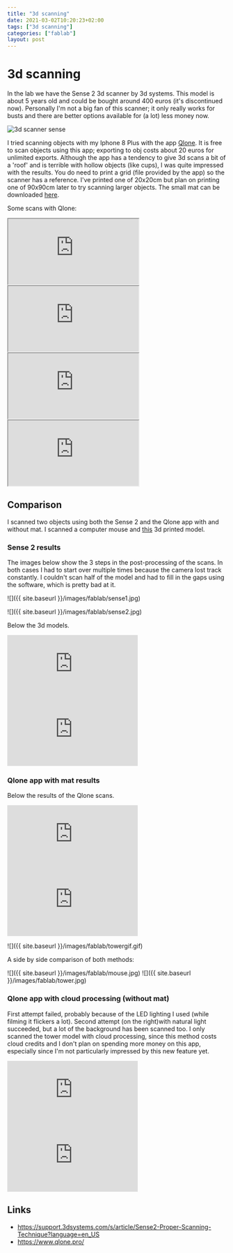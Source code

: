 ```yaml
---
title: "3d scanning"
date: 2021-03-02T10:20:23+02:00
tags: ["3d scanning"]
categories: ["fablab"]
layout: post
---
```


# 3d scanning
In the lab we have the Sense 2 3d scanner by 3d systems. This model is about 5 years old and could be bought around 400 euros (it's discontinued now). Personally I'm not a big fan of this scanner; it only really works for busts and there are better options available for (a lot) less money now. 

![3d scanner sense](https://external-content.duckduckgo.com/iu/?u=http%3A%2F%2F3dscanexpert.com%2Fwp-content%2Fuploads%2Fsense_2_3d_scanner_review_front-1024x507.jpg&f=1&nofb=1)

I tried scanning objects with my Iphone 8 Plus with the app [Qlone](https://www.qlone.pro/). It is free to scan objects using this app; exporting to obj costs about 20 euros for unlimited exports. Although the app has a tendency to give 3d scans a bit of a 'roof' and is terrible with hollow objects (like cups), I was quite impressed with the results. You do need to print a grid (file provided by the app) so the scanner has a reference. I've printed one of 20x20cm but plan on printing one of 90x90cm later to try scanning larger objects. The small mat can be downloaded [here](https://www.qlone.pro/_files/ugd/0dc13a_3427b99878b3407d94e6ca136bff2fa9.pdf).

Some scans with Qlone:

<div class="sketchfab-embed-wrapper">
    <iframe title="Pikachu lego" src="https://sketchfab.com/models/166653e7b62a4d0fb3b3c0ef57d94327/embed">
    </iframe>
</div>

<div class="sketchfab-embed-wrapper">
    <iframe title="Onion" src="https://sketchfab.com/models/449e7735c8c847d4aedb4c58f4c532f2/embed">
    </iframe>
</div>

<div class="sketchfab-embed-wrapper">
    <iframe title="Stanley disposable knife" src="https://sketchfab.com/models/e94673846a0e428597ed723f598e1613/embed">
    </iframe>
</div>

<div class="sketchfab-embed-wrapper">
    <iframe title="Coffee cup (failed)" src="https://sketchfab.com/models/d12a452a43044558a12adc0a9ffc02d7/embed">
    </iframe>
</div>

## Comparison 
I scanned two objects using both the Sense 2 and the Qlone app with and without mat. I scanned a computer mouse and [this](https://www.thingiverse.com/thing:2064029) 3d printed model.

### Sense 2 results
The images below show the 3 steps in the post-processing of the scans. In both cases I had to start over multiple times because the camera lost track constantly. I couldn't scan half of the model and had to fill in the gaps using the software, which is pretty bad at it.

![]({{ site.baseurl }}/images/fablab/sense1.jpg)

![]({{ site.baseurl }}/images/fablab/sense2.jpg)

Below the 3d models.

<div markdown="1" class="row-2--divs">
<div class="sketchfab-embed-wrapper"> <iframe title="Wireless mouse scanned with Sense 2" frameborder="0" allowfullscreen mozallowfullscreen="true" webkitallowfullscreen="true" allow="autoplay; fullscreen; xr-spatial-tracking" xr-spatial-tracking execution-while-out-of-viewport execution-while-not-rendered web-share src="https://sketchfab.com/models/fa2766ca5e2843838b2f9fc32fe9e447/embed?dnt=1"> </iframe> </div>
<div class="sketchfab-embed-wrapper"> <iframe title="3D printed tower scanned with Sense 2" frameborder="0" allowfullscreen mozallowfullscreen="true" webkitallowfullscreen="true" allow="autoplay; fullscreen; xr-spatial-tracking" xr-spatial-tracking execution-while-out-of-viewport execution-while-not-rendered web-share src="https://sketchfab.com/models/1bef9e5d6e7b4cf7bafab51a146f2123/embed?dnt=1"> </iframe> </div>
</div>

### Qlone app with mat results
Below the results of the Qlone scans. 

<div markdown="1" class="row-2--divs">
<div class="sketchfab-embed-wrapper"> <iframe title="Wireless mouse" frameborder="0" allowfullscreen mozallowfullscreen="true" webkitallowfullscreen="true" allow="autoplay; fullscreen; xr-spatial-tracking" xr-spatial-tracking execution-while-out-of-viewport execution-while-not-rendered web-share src="https://sketchfab.com/models/250936b2e4c1469d9be01e61ad7256e2/embed?dnt=1"> </iframe> </div>
<div class="sketchfab-embed-wrapper"> <iframe title="PolyPearl Tower Torture Test" frameborder="0" allowfullscreen mozallowfullscreen="true" webkitallowfullscreen="true" allow="autoplay; fullscreen; xr-spatial-tracking" xr-spatial-tracking execution-while-out-of-viewport execution-while-not-rendered web-share src="https://sketchfab.com/models/bd31f89a2a8b41eca4ee81639698d341/embed"> </iframe> </div>
</div>

![]({{ site.baseurl }}/images/fablab/towergif.gif)

A side by side comparison of both methods:

![]({{ site.baseurl }}/images/fablab/mouse.jpg)
![]({{ site.baseurl }}/images/fablab/tower.jpg)

### Qlone app with cloud processing (without mat)
First attempt failed, probably because of the LED lighting I used (while filming it flickers a lot). Second attempt (on the right)with natural light succeeded, but a lot of the background has been scanned too. I only scanned the tower model with cloud processing, since this method costs cloud credits and I don't plan on spending more money on this app, especially since I'm not particularly impressed by this new feature yet.

<div markdown="1" class="row-2--divs">
<div class="sketchfab-embed-wrapper"> <iframe title="Failed cloud scan" frameborder="0" allowfullscreen mozallowfullscreen="true" webkitallowfullscreen="true" allow="autoplay; fullscreen; xr-spatial-tracking" xr-spatial-tracking execution-while-out-of-viewport execution-while-not-rendered web-share src="https://sketchfab.com/models/4c1cd3046afc48a881abd8bca19fb62b/embed"> </iframe> </div>
<div class="sketchfab-embed-wrapper"> <iframe title="Qlone scan without mat" frameborder="0" allowfullscreen mozallowfullscreen="true" webkitallowfullscreen="true" allow="autoplay; fullscreen; xr-spatial-tracking" xr-spatial-tracking execution-while-out-of-viewport execution-while-not-rendered web-share src="https://sketchfab.com/models/575440a49aa34c0f90a2a154fbc09680/embed?dnt=1"> </iframe> </div>
</div>

## Links
- <https://support.3dsystems.com/s/article/Sense2-Proper-Scanning-Technique?language=en_US>
- <https://www.qlone.pro/>
